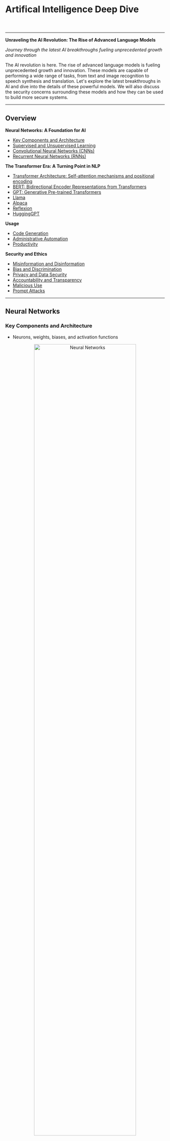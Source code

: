 # Artifical Intelligence Deep Dive

<html><header><link rel="stylesheet" href="https://andrewaltimit.github.io/Documentation/style.css"></header></html>

---

**Unraveling the AI Revolution: The Rise of Advanced Language Models**

*Journey through the latest AI breakthroughs fueling unprecedented growth and innovation*

The AI revolution is here. The rise of advanced language models is fueling unprecedented growth and innovation.  These models are capable of performing a wide range of tasks, from text and image recognition to speech synthesis and translation. Let's explore the latest breakthroughs in AI and dive into the details of these powerful models. We will also discuss the security concerns surrounding these models and how they can be used to build more secure systems.

---

## Overview 

**Neural Networks: A Foundation for AI**
- [Key Components and Architecture](#key-components-and-architecture)
- [Supervised and Unsupervised Learning](#supervised-and-unsupervised-learning)
- [Convolutional Neural Networks (CNNs)](#convolutional-neural-networks-cnns)
- [Recurrent Neural Networks (RNNs)](#recurrent-neural-networks-rnns)

**The Transformer Era: A Turning Point in NLP**
- [Transformer Architecture: Self-attention mechanisms and positional encoding](#transformers)
- [BERT: Bidirectional Encoder Representations from Transformers](#bert-bidirectional-encoder-representations-from-transformers)
- [GPT: Generative Pre-trained Transformers](#gpt-generative-pre-trained-transformers)
- [Llama](#llama)
- [Alpaca](#alpaca)
- [Reflexion](#reflexion)
- [HuggingGPT](#hugginggpt)

**Usage**
- [Code Generation](#code-generation)
- [Administrative Automation](#administrative-automation)
- [Productivity](#productivity)

**Security and Ethics**
- [Misinformation and Disinformation](#misinformation-and-disinformation)
- [Bias and Discrimination](#bias-and-discrimination)
- [Privacy and Data Security](#privacy-and-data-security)
- [Accountability and Transparency](#accountability-and-transparency)
- [Malicious Use](#malicious-use)
- [Prompt Attacks](#prompt-attacks)

---

## Neural Networks

### Key Components and Architecture
- Neurons, weights, biases, and activation functions


<center>
<a href="https://andrewaltimit.github.io/Documentation/images/neural-networks.png">
<img src="https://andrewaltimit.github.io/Documentation/images/neural-networks.png" alt="Neural Networks" width="80%" height="80%">
</a>
<br>
<p class="referenceBoxes type2">
<a href="https://www.asimovinstitute.org/author/fjodorvanveen/">
<img src="https://andrewaltimit.github.io/Documentation/images/file-text-fill.svg" class="icon"> Article: <b><i>Neural Network Zoo Prequel: Cells and Layers</i></b></a>
</p>
</center>

### Supervised and Unsupervised Learning
- Classification, regression, clustering, and dimensionality reduction

### Convolutional Neural Networks (CNNs)
- Applications in image and video processing

### Recurrent Neural Networks (RNNs)
- Sequential data and natural language processing

## Transformers
<p class="referenceBoxes type3"><img src="https://andrewaltimit.github.io/Documentation/images/file-text-fill.svg" class="icon"><a href="http://jalammar.github.io/illustrated-transformer/"> Article: <b><i>The Illustrated Transformer</i></b></a></p>
<p class="referenceBoxes type3"><img src="https://andrewaltimit.github.io/Documentation/images/file-pdf-fill.svg" class="icon"><a href="https://proceedings.neurips.cc/paper_files/paper/2017/file/3f5ee243547dee91fbd053c1c4a845aa-Paper.pdf"> Paper: <b><i>Attention Is All You Need</i></b></a></p>
<p class="referenceBoxes type3"><img src="https://andrewaltimit.github.io/Documentation/images/file-text-fill.svg" class="icon"><a href="https://towardsdatascience.com/illustrated-self-attention-2d627e33b20a"> Article: <b><i>Self-Attention Illustrated</i></b></a></p>
<p class="referenceBoxes type3"><img src="https://andrewaltimit.github.io/Documentation/images/file-text-fill.svg" class="icon"><a href="https://kazemnejad.com/blog/transformer_architecture_positional_encoding/"> Article: <b><i>Positional Encoding</i></b></a></p>
<br>


<center>
<br>
<a href="https://andrewaltimit.github.io/Documentation/images/transformer-architecture.png">
<img src="https://andrewaltimit.github.io/Documentation/images/transformer-architecture.png" alt="Transformer Architecture" width="50%" height="50%">
</a>
<br>
<p class="referenceBoxes type2">
<a href="https://kazemnejad.com/blog/transformer_architecture_positional_encoding/">
<img src="https://andrewaltimit.github.io/Documentation/images/file-text-fill.svg" class="icon"> Article: <b><i>Transformer Architecture: The Positional Encoding</i></b></a>
</p>
</center>


<center>
<br>
<a href="https://andrewaltimit.github.io/Documentation/images/self-attention.gif">
<img src="https://andrewaltimit.github.io/Documentation/images/self-attention.gif" alt="Self-Attention">
</a>
<br>
<p class="referenceBoxes type2">
<a href="https://towardsdatascience.com/illustrated-self-attention-2d627e33b20a">
<img src="https://andrewaltimit.github.io/Documentation/images/file-text-fill.svg" class="icon"> Article: <b><i>Illustrated: Self-Attention</i></b></a>
</p>
</center>


<center>
<br>
<a href="https://andrewaltimit.github.io/Documentation/images/transformer-self-attention-analogy.png">
<img src="https://andrewaltimit.github.io/Documentation/images/transformer-self-attention-analogy.png" alt="Self-Attention Analogy" width="70%" height="70%">
</a>
<br>
<p class="referenceBoxes type2">
<a href="https://youtu.be/sznZ78HquPc">
<img src="https://andrewaltimit.github.io/Documentation/images/play-btn-fill.svg" class="icon"> Video: <b><i>Transformers Explained: Attention is all you need</i></b></a>
</p>
</center>


### BERT: Bidirectional Encoder Representations from Transformers


### GPT: Generative Pre-trained Transformers
<p class="referenceBoxes type3"><img src="https://andrewaltimit.github.io/Documentation/images/file-pdf-fill.svg" class="icon"><a href="https://arxiv.org/pdf/2005.14165.pdf"> Paper: <b><i>GPT-3: Language Models are Few-Shot Learners</i></b></a></p>
<p class="referenceBoxes type3"><img src="https://andrewaltimit.github.io/Documentation/images/file-pdf-fill.svg" class="icon"><a href="https://arxiv.org/pdf/2303.12712.pdf"> Paper: <b><i>Scaling Laws for Large Language Models</i></b></a></p>
<p class="referenceBoxes type3"><img src="https://andrewaltimit.github.io/Documentation/images/file-pdf-fill.svg" class="icon"><a href="https://arxiv.org/pdf/2303.17580.pdf"> Paper: <b><i>GPT-4: The Natural Language Model</i></b></a></p>


### Llama
<p class="referenceBoxes type3"><img src="https://andrewaltimit.github.io/Documentation/images/file-pdf-fill.svg" class="icon"><a href="https://parsa.epfl.ch/course-info/cs723/papers/llama.pdf"> Paper: <b><i>LLaMA: Open and Efficient Foundation Language Models</i></b></a></p>


### Alpaca


### Reflexion
<p class="referenceBoxes type3"><img src="https://andrewaltimit.github.io/Documentation/images/git.svg" class="icon"><a href="https://github.com/GammaTauAI/reflexion-human-eval"> Git: <b><i>Reflexion Human Evaluation</i></b></a></p>

### HuggingGPT
<p class="referenceBoxes type3"><img src="https://andrewaltimit.github.io/Documentation/images/file-pdf-fill.svg" class="icon"><a href="https://arxiv.org/pdf/2303.17580.pdf"> Paper: <b><i>HuggingGPT: A Method for Fine-tuning GPT</i></b></a></p>

## Usage

### Code Generation

- Markdown, Terraform, Docker

### Administrative Automation

- Meeting content summarization
- Email drafting
- Creation of various business documents

### Productivity

- Microsoft 365 and GitHub Copilot
- Khanmigo: a GPT-4 powered Khan Academy
- SwiftKey: AI-enhanced keyboard predictions

## Security and Ethics

### Misinformation and Disinformation

LLMs can generate highly coherent and contextually relevant text, which can be exploited to create misinformation or disinformation.

**Possible Solutions**

- Implementing moderation systems to detect and prevent the spread of false information.
- Educating users about the risks of misinformation and encouraging critical thinking.

### Bias and Discrimination

LLMs learn from large text corpora, which can contain biases present in the data. These biases may be inadvertently reproduced in the model's outputs, leading to discrimination or offensive content.

**Possible Solutions**

- Investing in research to identify and mitigate biases in training data and model outputs.
- Allowing users to customize the behavior of LLM services to align with their values.

### Privacy and Data Security

LLMs can inadvertently memorize and expose sensitive information present in the training data, raising privacy and data security concerns.

**Possible Solutions**

- Using techniques like differential privacy to ensure that training data remains anonymous and secure.
- Regularly auditing and updating models to minimize the risk of exposing sensitive information.

### Accountability and Transparency

The complexity of LLMs makes it difficult to trace the source of their outputs, raising concerns about accountability and transparency.

**Possible Solutions**

- Developing explainable AI techniques to make LLMs more understandable and interpretable.
- Establishing clear guidelines and policies for the responsible use of LLM services.

### Malicious Use

Advanced LLMs can be used for malicious purposes, such as generating deepfake content, spam, phishing emails, or other harmful content.

**Possible Solutions**

- Developing robust detection methods to identify and flag malicious content.
- Implementing strict access controls and usage policies for LLM services.

### Prompt Attacks
<p class="referenceBoxes type3"><img src="https://andrewaltimit.github.io/Documentation/images/git.svg" class="icon"><a href="https://gist.github.com/coolaj86/6f4f7b30129b0251f61fa7baaa881516#jailbreak-prompts"> Git: <b><i>Jailbreak Prompts</i></b></a></p>

